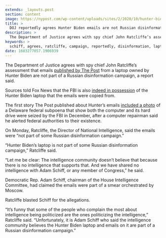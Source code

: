 ```yaml
--- 
extends: _layouts.post 
section: content 
image: https://nypost.com/wp-content/uploads/sites/2/2020/10/hunter-biden-22.jpg?quality=90&strip=all&w=1200 
title: > 
  DOJ reportedly agrees Hunter Biden emails are not Russian disinformation 
description: > 
  The Department of Justice agrees with spy chief John Ratcliffe’s assessment that emails published by The Post from a laptop owned by Hunter Biden are not part of a Russian disinformation campaign, a report said.Sources told Fox News that the FBI is also indeed in possession of the Hunter Biden laptop that the emails were copied from.On Monday, Ratcliffe, the Director of National Intelligence, said the emails were “not part of some Russian disinformation campaign.”“Hunter Biden’s laptop is not part of some Russian disinformation campaign,” Ratcliffe said.“It’s funny that some of the people who complain the most about intelligence being politicized are the ones politicizing the intelligence,” Ratcliffe said.“Unfortunately, it is Adam Schiff who said the intelligence community believes the Hunter Biden laptop and emails on it are part of a Russian disinformation campaign.” 
keywords: > 
  schiff, agrees, ratcliffe, campaign, reportedly, disinformation, laptop, hunter, russian, biden, doj, intelligence, emails 
date: 1603277057.1906939 
--- 
```

<div><p>The Department of Justice agrees with spy chief John Ratcliffe&#8217;s assessment that emails <a href="https://nypost.com/2020/10/14/email-reveals-how-hunter-biden-introduced-ukrainian-biz-man-to-dad/">published by The Post</a> from a laptop owned by Hunter Biden are not part of a Russian disinformation campaign, a report said.</p>
<p>Sources told Fox News that the FBI is also <a href="https://www.foxnews.com/politics/sources-tell-fox-news-fbi-has-possession-of-purported-hunter-biden-laptop" target="_blank" rel="noopener noreferrer">indeed in possession</a> of the Hunter Biden laptop that the emails were copied from.</p>
<p>The first story The Post published about Hunter&#8217;s emails <a href="https://nypost.com/2020/10/14/email-reveals-how-hunter-biden-introduced-ukrainian-biz-man-to-dad/">included a photo</a> of a Delaware federal subpoena that show both the computer and its hard drive were seized by the FBI in December, after a computer repairman said he alerted federal authorities to their existence.</p>
<p>On Monday, Ratcliffe, the Director of National Intelligence, said the emails were &#8220;not part of some Russian disinformation campaign.&#8221;</p>
<p>&#8220;Hunter Biden&#8217;s laptop is not part of some Russian disinformation campaign,&#8221; Ratcliffe said.</p>
<p>&#8220;Let me be clear: The intelligence community doesn&#8217;t believe that because there is no intelligence that supports that. And we have shared no intelligence with Adam Schiff, or any member of Congress,&#8221; he said.</p>
<p>Democratic Rep. Adam Schiff, chairman of the House Intelligence Committee, had claimed the emails were part of a smear orchestrated by Moscow.</p>
<p>Ratcliffe blasted Schiff for the allegations.</p>
<p>&#8220;It&#8217;s funny that some of the people who complain the most about intelligence being politicized are the ones politicizing the intelligence,&#8221; Ratcliffe said. &#8220;Unfortunately, it is Adam Schiff who said the intelligence community believes the Hunter Biden laptop and emails on it are part of a Russian disinformation campaign.&#8221;</p>
			</div>